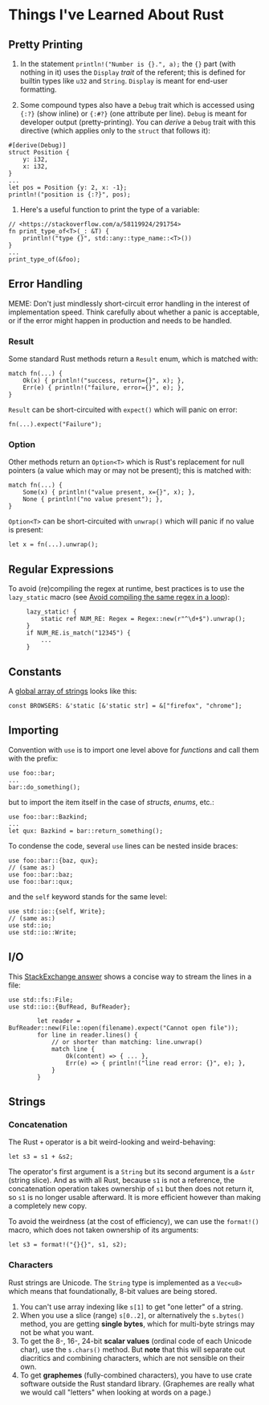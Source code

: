 # Things I've Learned About Rust

## Pretty Printing

1. In the statement `println!("Number is {}.", a);` the `{}` part (with nothing in it) uses the `Display` _trait_ of the referent; this is defined for builtin types like `u32` and `String`. `Display` is meant for end-user formatting.

1. Some compound types also have a `Debug` trait which is accessed using `{:?}` (show inline) or `{:#?}` (one attribute per line). `Debug` is meant for developer output (pretty-printing). You can _derive_ a `Debug` trait with this directive (which applies only to the `struct` that follows it):

```
#[derive(Debug)]
struct Position {
    y: i32,
    x: i32,
}
...
let pos = Position {y: 2, x: -1};
println!("position is {:?}", pos);
```

1. Here's a useful function to print the type of a variable:

```
// <https://stackoverflow.com/a/58119924/291754>
fn print_type_of<T>(_: &T) {
    println!("type {}", std::any::type_name::<T>())
}
...
print_type_of(&foo);
```

## Error Handling

MEME: Don't just mindlessly short-circuit error handling in the interest of implementation speed. Think carefully about whether a panic is acceptable, or if the error might happen in production and needs to be handled.

### Result

Some standard Rust methods return a `Result` enum, which is matched with:

```
match fn(...) {
    Ok(x) { println!("success, return={}", x); },
    Err(e) { println!("failure, error={}", e); },
}
```

`Result` can be short-circuited with `expect()` which will panic on error:

```
fn(...).expect("Failure");
```

### Option

Other methods return an `Option<T>` which is Rust's replacement for null pointers (a value which may or may not be present); this is matched with:

```
match fn(...) {
    Some(x) { println!("value present, x={}", x); },
    None { println!("no value present"); },
}
```

`Option<T>` can be short-circuited with `unwrap()` which will panic if no value is present:

```
let x = fn(...).unwrap();
```

## Regular Expressions

To avoid (re)compiling the regex at runtime, best practices is to use the `lazy_static` macro (see [Avoid compiling the same regex in a loop](https://docs.rs/regex/1.3.9/regex/#example-avoid-compiling-the-same-regex-in-a-loop)):

```
     lazy_static! {
         static ref NUM_RE: Regex = Regex::new(r"^\d+$").unwrap();
     }
     if NUM_RE.is_match("12345") {
         ...
     }
```

## Constants

A [global array of strings](https://stackoverflow.com/a/32383866/291754) looks like this:

```
const BROWSERS: &'static [&'static str] = &["firefox", "chrome"];
```

## Importing

Convention with `use` is to import one level above for _functions_ and call them with the prefix:

```
use foo::bar;
...
bar::do_something();
```

but to import the item itself in the case of _structs_, _enums_, etc.:

```
use foo::bar::Bazkind;
...
let qux: Bazkind = bar::return_something();
```

To condense the code, several `use` lines can be nested inside braces:

```
use foo::bar::{baz, qux};
// (same as:)
use foo::bar::baz;
use foo::bar::qux;
```

and the `self` keyword stands for the same level:

```
use std::io::{self, Write};
// (same as:)
use std::io;
use std::io::Write;
```

## I/O

This [StackExchange answer](https://stackoverflow.com/a/39434382/291754) shows a concise way to stream the lines in a file:

```
use std::fs::File;
use std::io::{BufRead, BufReader};

        let reader = BufReader::new(File::open(filename).expect("Cannot open file"));
        for line in reader.lines() {
            // or shorter than matching: line.unwrap()
            match line {
                Ok(content) => { ... },
                Err(e) => { println!("line read error: {}", e); },
            }
        }
```

## Strings

### Concatenation

The Rust `+` operator is a bit weird-looking and weird-behaving:

```
let s3 = s1 + &s2;
```

The operator's first argument is a `String` but its second argument is a `&str` (string slice). And as with all Rust, because `s1` is not a reference, the concatenation operation takes ownership of `s1` but then does not return it, so `s1` is no longer usable afterward. It is more efficient however than making a completely new copy.

To avoid the weirdness (at the cost of efficiency), we can use the `format!()` macro, which does not taken ownership of its arguments:

```
let s3 = format!("{}{}", s1, s2);
```

### Characters

Rust strings are Unicode. The `String` type is implemented as a `Vec<u8>` which means that foundationally, 8-bit values are being stored.

1. You can't use array indexing like `s[1]` to get "one letter" of a string.
1. When you use a slice (range) `s[0..2]`, or alternatively the `s.bytes()` method, you are getting **single bytes**, which for multi-byte strings may not be what you want.
1. To get the 8-, 16-, 24-bit **scalar values** (ordinal code of each Unicode char), use the `s.chars()` method. But **note** that this will separate out diacritics and combining characters, which are not sensible on their own.
1. To get **graphemes** (fully-combined characters), you have to use crate software outside the Rust standard library. (Graphemes are really what we would call "letters" when looking at words on a page.)

